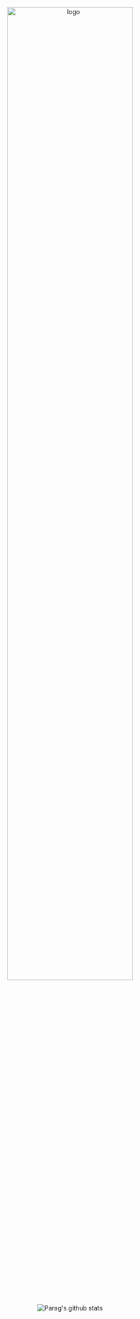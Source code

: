 <p align="center">
  <img src="https://github.com/Parag357/Parag357/blob/master/logo.png" alt="logo" width="75%" height="auto">
  <img src="https://github-readme-stats.vercel.app/api?username=Parag357&theme=gruvbox&show_icons=true&hide=issues&text_color="#000000"" alt="Parag's github stats">
</p>
